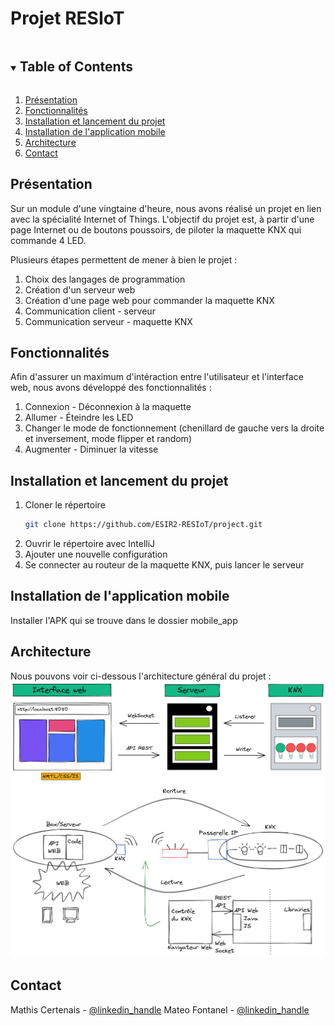<h1>Projet RESIoT</h1>
<!-- TABLE OF CONTENTS -->
<details open="open">
  <summary><h2 style="display: inline-block">Table of Contents</h2></summary>
  <ol>
    <li><a href="#Présentation">Présentation</a></li>
    <li><a href="#Fonctionnalités">Fonctionnalités</a></li>
    <li><a href="#Installation et lancement du projet">Installation et lancement du projet</a></li>
    <li><a href="#Installation de l'application mobile">Installation de l'application mobile</a></li>
    <li><a href="#Architecture">Architecture</a></li>
    <li><a href="#Contact">Contact</a></li>
  </ol>
</details>

## Présentation

Sur un module d'une vingtaine d'heure, nous avons réalisé un projet en lien avec la spécialité Internet of Things. L'objectif du projet est, à partir d'une page Internet ou de boutons poussoirs, de piloter la maquette KNX qui commande 4 LED. 

Plusieurs étapes permettent de mener à bien le projet :
1. Choix des langages de programmation
2. Création d'un serveur web
3. Création d'une page web pour commander la maquette KNX
5. Communication client - serveur
6. Communication serveur - maquette KNX


## Fonctionnalités

Afin d'assurer un maximum d'intéraction entre l'utilisateur et l'interface web, nous avons développé des fonctionnalités :
1. Connexion - Déconnexion à la maquette
2. Allumer - Éteindre les LED
3. Changer le mode de fonctionnement (chenillard de gauche vers la droite et inversement, mode flipper et random)
4. Augmenter - Diminuer la vitesse

## Installation et lancement du projet

1. Cloner le répertoire
   ```sh
   git clone https://github.com/ESIR2-RESIoT/project.git
   ```
2. Ouvrir le répertoire avec IntelliJ
3. Ajouter une nouvelle configuration
4. Se connecter au routeur de la maquette KNX, puis lancer le serveur

## Installation de l'application mobile
Installer l'APK qui se trouve dans le dossier mobile_app

## Architecture

Nous pouvons voir ci-dessous l'architecture général du projet :
 ![Screenshot](architecture/architecture_generale.png) 
 ![Screenshot](architecture/architecture.png)

## Contact

Mathis Certenais - [@linkedin_handle](https://www.linkedin.com/in/mathiscertenais/)
Mateo Fontanel - [@linkedin_handle](https://www.linkedin.com/in/mat%C3%A9o-fontanel-2913b914a/?originalSubdomain=fr)
